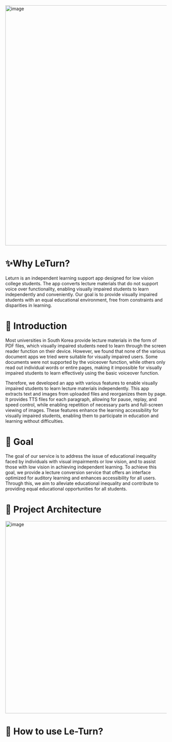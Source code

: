 <img width="749" alt="image" src="https://user-images.githubusercontent.com/77925036/229294628-9b700151-2e4e-4830-ae7c-d4854713fb30.png">

# ✨Why LeTurn?
  Leturn is an independent learning support app designed for low vision college students. The app converts lecture materials that do not support voice over functionality, enabling visually impaired students to learn independently and conveniently. Our goal is to provide visually impaired students with an equal educational environment, free from constraints and disparities in learning.

# 💬 Introduction
Most universities in South Korea provide lecture materials in the form of PDF files, which visually impaired students need to learn through the screen reader function on their device. However, we found that none of the various document apps we tried were suitable for visually impaired users. Some documents were not supported by the voiceover function, while others only read out individual words or entire pages, making it impossible for visually impaired students to learn effectively using the basic voiceover function.

Therefore, we developed an app with various features to enable visually impaired students to learn lecture materials independently. This app extracts text and images from uploaded files and reorganizes them by page. It provides TTS files for each paragraph, allowing for pause, replay, and speed control, while enabling repetition of necessary parts and full-screen viewing of images. These features enhance the learning accessibility for visually impaired students, enabling them to participate in education and learning without difficulties.

# 🎯 Goal
 The goal of our service is to address the issue of educational inequality faced by individuals with visual impairments or low vision, and to assist those with low vision in achieving independent learning. To achieve this goal, we provide a lecture conversion service that offers an interface optimized for auditory learning and enhances accessibility for all users. Through this, we aim to alleviate educational inequality and contribute to providing equal educational opportunities for all students.


# 💾 Project Architecture
<img width="600" alt="image" src="https://user-images.githubusercontent.com/66019792/229303905-4da0d7b3-45cb-4710-a5db-d38a7eebae51.png">

# 📱 How to use Le-Turn?

